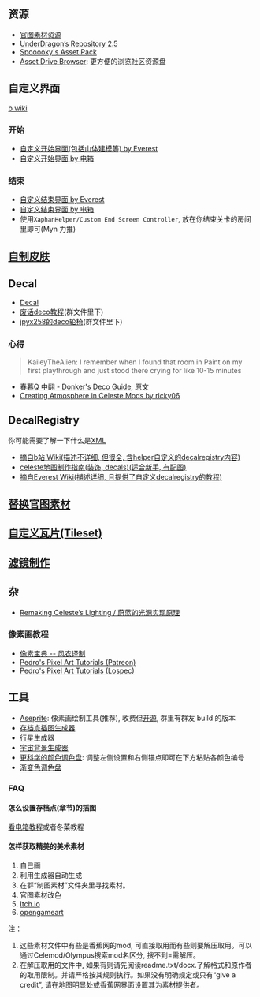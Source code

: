 ## 资源

* [官图素材资源](./useful_links.md)
* [UnderDragon’s Repository 2.5](https://gamebanana.com/mods/427729)
* [Spooooky's Asset Pack](https://gamebanana.com/mods/427729)
* [Asset Drive Browser](https://maddie480.ovh/celeste/asset-drive): 更方便的浏览社区资源盘

## 自定义界面

[b wiki](https://wiki.biligame.com/celeste/%E5%85%83%E6%95%B0%E6%8D%AE#.meta.yaml_%E6%96%87%E4%BB%B6)

### 开始

* [自定义开始界面(包括山体建模等) by Everest](https://github.com/EverestAPI/Resources/wiki/Overworld-Customisation)
* [自定义开始界面 by 电箱](https://www.bilibili.com/video/BV1Av4y1D7a8/?t=154)

### 结束

* [自定义结束界面 by Everest](https://github.com/EverestAPI/Resources/wiki/Chapter-Complete-Screen)
* [自定义结束界面 by 电箱](https://www.bilibili.com/video/BV1Av4y1D7a8/?t=154)
* 使用`XaphanHelper/Custom End Screen Controller`, 放在你结束关卡的房间里即可(Myn 力推)

## [自制皮肤](./graphics/skin.md)

## Decal

* [Decal](https://wiki.biligame.com/celeste/Decal)
* [废话deco教程]()(群文件里下)
* [jpyx258的deco轮椅]()(群文件里下)

### 心得

> KaileyTheAlien: I remember when I found that room in Paint on my first playthrough and just stood there crying for like 10-15 minutes

* [春暮Q 中翻 - Donker's Deco Guide](../assets/mappings/graphics/decals/中翻%20-%20Donker's%20Deco%20Guide.docx), [原文](https://docs.google.com/document/d/1ebzZTL7eX21M0FJR2IAUPCCGxnDUscZdRW8GiGl8Yus/edit?tab=t.0)
* [Creating Atmosphere in Celeste Mods by ricky06](https://www.youtube.com/watch?v=n5iHuXW8TyY)

## DecalRegistry

你可能需要了解一下什么是[XML](./xml/xml.md)

* [摘自b站 Wiki(描述不详细, 但很全, 含helper自定义的decalregistry内容)](https://wiki.biligame.com/celeste/DecalRegistry)
* [celeste地图制作指南(装饰, decals)(适合新手, 有配图)](https://www.bilibili.com/read/cv18389517/)
* [摘自Everest Wiki(描述详细, 且提供了自定义decalregistry的教程)](https://github.com/EverestAPI/Resources/wiki/Decal-Registry)

## [替换官图素材](./graphics/replace_assets.md)

## [自定义瓦片(Tileset)](./xml/tilesets.md)

## [滤镜制作](./graphics/color_grading.md)

## 杂

* [Remaking Celeste’s Lighting / 蔚蓝的光源实现原理](https://medium.com/@NoelFB/remaking-celestes-lighting-3478d6f10bf)

### 像素画教程

* [像素宝典 -- 风农译制](https://www.bilibili.com/read/readlist/rl38114?spm_id_from=333.1369.opus.module_collection.click)
* [Pedro's Pixel Art Tutorials (Patreon)](https://www.patreon.com/collection/266583?view=condensed)
* [Pedro's Pixel Art Tutorials (Lospec)](https://lospec.com/pixel-art-tutorials/author/pedro-medeiros)

## 工具

* [Aseprite](https://www.aseprite.org/): 像素画绘制工具(推荐), 收费但[开源](https://github.com/aseprite/aseprite), 群里有群友 build 的版本
* [存档点插图生成器](https://postcard.leo60228.space/mask/)
* [行星生成器](https://deep-fold.itch.io/pixel-planet-generator)
* [宇宙背景生成器](https://deep-fold.itch.io/space-background-generator)
* [更科学的颜色调色盘](https://meodai.github.io/poline/): 调整左侧设置和右侧锚点即可在下方粘贴各颜色编号
* [渐变色调色盘](https://cssgradient.io/)

### FAQ

#### 怎么设置存档点(章节)的插图

[看电箱教程](https://www.bilibili.com/video/BV1A14y1W7hr)或者冬菜教程

#### 怎样获取精美的美术素材

1. 自己画
2. 利用生成器自动生成
3. 在群“制图素材”文件夹里寻找素材。
4. 官图素材改色
5. [Itch.io](https://itch.io/game-assets)
6. [opengameart](https://opengameart.org/)

注：

1. 这些素材文件中有些是香蕉网的mod, 可直接取用而有些则要解压取用。可以通过Celemod/Olympus搜索mod名区分, 搜不到=需解压。
2. 在解压取用的文件中, 如果有则请先阅读readme.txt/docx.了解格式和原作者的取用限制。并请严格按其规则执行。如果没有明确规定或只有“give a credit”, 请在地图明显处或香蕉网界面设置其为素材提供者。

